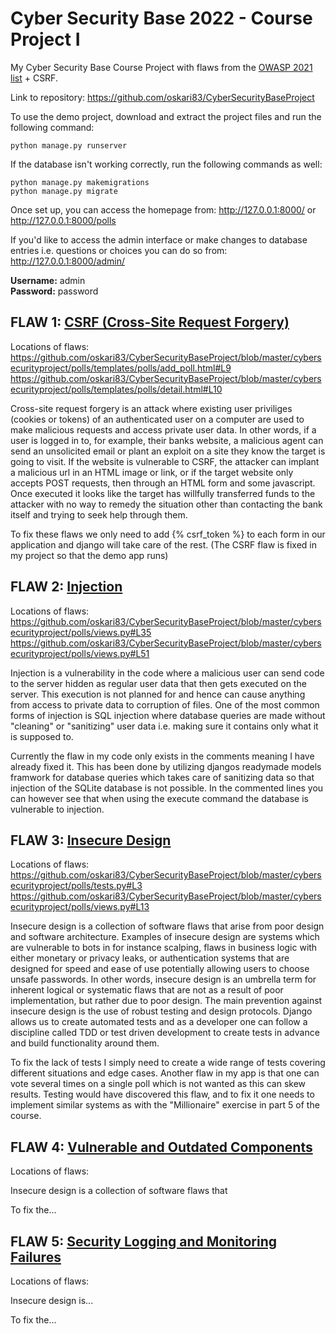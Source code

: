 # Cyber Security Base 2022 - Course Project I

My Cyber Security Base Course Project with flaws from the [OWASP 2021 list](https://owasp.org/www-project-top-ten/) + CSRF.

Link to repository: https://github.com/oskari83/CyberSecurityBaseProject

To use the demo project, download and extract the project files and run the following command:
```
python manage.py runserver
```
If the database isn't working correctly, run the following commands as well:
```
python manage.py makemigrations
python manage.py migrate
```

Once set up, you can access the homepage from: http://127.0.0.1:8000/ or http://127.0.0.1:8000/polls

If you'd like to access the admin interface or make changes to database entries i.e. questions or choices you can do so from:
http://127.0.0.1:8000/admin/
  
**Username:** admin  
**Password:** password

## FLAW 1: [CSRF (Cross-Site Request Forgery)](https://cybersecuritybase.mooc.fi/module-2.3/1-security)  

Locations of flaws:
https://github.com/oskari83/CyberSecurityBaseProject/blob/master/cybersecurityproject/polls/templates/polls/add_poll.html#L9
https://github.com/oskari83/CyberSecurityBaseProject/blob/master/cybersecurityproject/polls/templates/polls/detail.html#L10

Cross-site request forgery is an attack where existing user priviliges (cookies or tokens) of an authenticated user on a computer are used to make malicious requests and access private user data. In other words, if a user is logged in to, for example, their banks website, a malicious agent can send an unsolicited email or plant an exploit on a site they know the target is going to visit. If the website is vulnerable to CSRF, the attacker can implant a malicious url in an HTML image or link, or if the target website only accepts POST requests, then through an HTML form and some javascript. Once executed it looks like the target has willfully transferred funds to the attacker with no way to remedy the situation other than contacting the bank itself and trying to seek help through them.

To fix these flaws we only need to add {% csrf_token %} to each form in our application and django will take care of the rest. (The CSRF flaw is fixed in my project so that the demo app runs)

## FLAW 2: [Injection](https://owasp.org/Top10/A03_2021-Injection/)  

Locations of flaws:
https://github.com/oskari83/CyberSecurityBaseProject/blob/master/cybersecurityproject/polls/views.py#L35
https://github.com/oskari83/CyberSecurityBaseProject/blob/master/cybersecurityproject/polls/views.py#L51

Injection is a vulnerability in the code where a malicious user can send code to the server hidden as regular user data that then gets executed on the server. This execution is not planned for and hence can cause anything from access to private data to corruption of files. One of the most common forms of injection is SQL injection where database queries are made without "cleaning" or "sanitizing" user data i.e. making sure it contains only what it is supposed to. 

Currently the flaw in my code only exists in the comments meaning I have already fixed it. This has been done by utilizing djangos readymade models framwork for database queries which takes care of sanitizing data so that injection of the SQLite database is not possible. In the commented lines you can however see that when using the execute command the database is vulnerable to injection.

## FLAW 3: [Insecure Design](https://owasp.org/Top10/A04_2021-Insecure_Design/)  

Locations of flaws:
https://github.com/oskari83/CyberSecurityBaseProject/blob/master/cybersecurityproject/polls/tests.py#L3
https://github.com/oskari83/CyberSecurityBaseProject/blob/master/cybersecurityproject/polls/views.py#L13

Insecure design is a collection of software flaws that arise from poor design and software architecture. Examples of insecure design are systems which are vulnerable to bots in for instance scalping, flaws in business logic with either monetary or privacy leaks, or authentication systems that are designed for speed and ease of use potentially allowing users to choose unsafe passwords. In other words, insecure design is an umbrella term for inherent logical or systematic flaws that are not as a result of poor implementation, but rather due to poor design. The main prevention against insecure design is the use of robust testing and design protocols. Django allows us to create automated tests and as a developer one can follow a discipline called TDD or test driven development to create tests in advance and build functionality around them. 

To fix the lack of tests I simply need to create a wide range of tests covering different situations and edge cases. Another flaw in my app is that one can vote several times on a single poll which is not wanted as this can skew results. Testing would have discovered this flaw, and to fix it one needs to implement similar systems as with the "Millionaire" exercise in part 5 of the course.

## FLAW 4: [Vulnerable and Outdated Components](https://owasp.org/Top10/A06_2021-Vulnerable_and_Outdated_Components/)  

Locations of flaws:

Insecure design is a collection of software flaws that 

To fix the...


## FLAW 5: [Security Logging and Monitoring Failures](https://owasp.org/Top10/A09_2021-Security_Logging_and_Monitoring_Failures/)  

Locations of flaws:

Insecure design is...

To fix the...